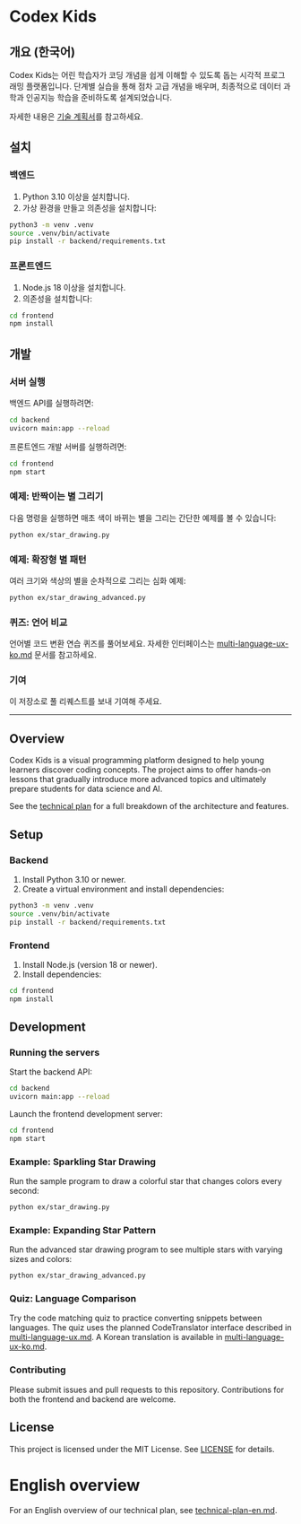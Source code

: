 # Codex Kids

## 개요 (한국어)

Codex Kids는 어린 학습자가 코딩 개념을 쉽게 이해할 수 있도록 돕는 시각적 프로그래밍 플랫폼입니다. 단계별 실습을 통해 점차 고급 개념을 배우며, 최종적으로 데이터 과학과 인공지능 학습을 준비하도록 설계되었습니다.

자세한 내용은 [기술 계획서](docs/code-kids-technical-plan-kor.md)를 참고하세요.

## 설치

### 백엔드

1. Python 3.10 이상을 설치합니다.
2. 가상 환경을 만들고 의존성을 설치합니다:

```bash
python3 -m venv .venv
source .venv/bin/activate
pip install -r backend/requirements.txt
```

### 프론트엔드

1. Node.js 18 이상을 설치합니다.
2. 의존성을 설치합니다:

```bash
cd frontend
npm install
```

## 개발

### 서버 실행

백엔드 API를 실행하려면:

```bash
cd backend
uvicorn main:app --reload
```

프론트엔드 개발 서버를 실행하려면:

```bash
cd frontend
npm start
```

### 예제: 반짝이는 별 그리기

다음 명령을 실행하면 매초 색이 바뀌는 별을 그리는 간단한 예제를 볼 수 있습니다:

```bash
python ex/star_drawing.py
```

### 예제: 확장형 별 패턴

여러 크기와 색상의 별을 순차적으로 그리는 심화 예제:

```bash
python ex/star_drawing_advanced.py
```

### 퀴즈: 언어 비교

언어별 코드 변환 연습 퀴즈를 풀어보세요. 자세한 인터페이스는 [multi-language-ux-ko.md](docs/multi-language-ux-ko.md) 문서를 참고하세요.

### 기여

이 저장소로 풀 리퀘스트를 보내 기여해 주세요.

---

## Overview

Codex Kids is a visual programming platform designed to help young learners discover coding concepts. The project aims to offer hands-on lessons that gradually introduce more advanced topics and ultimately prepare students for data science and AI.

See the [technical plan](docs/code-kids-technical-plan-kor.md) for a full breakdown of the architecture and features.

## Setup

### Backend

1. Install Python 3.10 or newer.
2. Create a virtual environment and install dependencies:

```bash
python3 -m venv .venv
source .venv/bin/activate
pip install -r backend/requirements.txt
```

### Frontend

1. Install Node.js (version 18 or newer).
2. Install dependencies:

```bash
cd frontend
npm install
```

## Development

### Running the servers

Start the backend API:

```bash
cd backend
uvicorn main:app --reload
```

Launch the frontend development server:

```bash
cd frontend
npm start
```

### Example: Sparkling Star Drawing

Run the sample program to draw a colorful star that changes colors every second:

```bash
python ex/star_drawing.py
```

### Example: Expanding Star Pattern

Run the advanced star drawing program to see multiple stars with varying sizes and colors:

```bash
python ex/star_drawing_advanced.py
```

### Quiz: Language Comparison

Try the code matching quiz to practice converting snippets between languages. The quiz uses the planned CodeTranslator interface described in [multi-language-ux.md](docs/multi-language-ux.md). A Korean translation is available in [multi-language-ux-ko.md](docs/multi-language-ux-ko.md).

### Contributing

Please submit issues and pull requests to this repository. Contributions for both the frontend and backend are welcome.


## License

This project is licensed under the MIT License. See [LICENSE](LICENSE) for details.

# English overview

For an English overview of our technical plan, see [technical-plan-en.md](docs/technical-plan-en.md).
